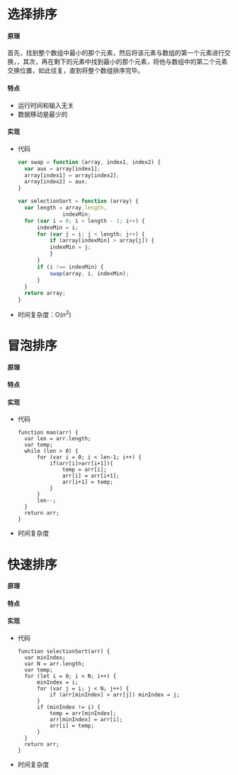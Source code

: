 # 选择排序

#### 原理

首先，找到整个数组中最小的那个元素，然后将该元素与数组的第一个元素进行交换，，其次，再在剩下的元素中找到最小的那个元素，将他与数组中的第二个元素交换位置，如此往复，直到将整个数组排序完毕。

#### 特点

+ 运行时间和输入无关
+ 数据移动是最少的

#### 实现

+ 代码

  ```javascript
  var swap = function (array, index1, index2) {
  	var aux = array[index1];
  	array[index1] = array[index2];
  	array[index2] = aux;
  }
  
  var selectionSort = function (array) {
  	var length = array.length,
  				indexMin;
  	for (var i = 0; i < length - 1; i++) {
  		indexMin = i;
  		for (var j = i; j < length; j++) {
  			if (array[indexMin] > array[j]) {
  			indexMin = j; 
  			}
  		}
  		if (i !== indexMin) {
  			swap(array, i, indexMin); 
  		}
  	} 
  	return array;
  }
  ```

+ 时间复杂度：O(n<sup>2</sup>)



# 冒泡排序

#### 原理



#### 特点



#### 实现

+ 代码

  ```
  function mao(arr) {
  	var len = arr.length;
  	var temp;
  	while (len > 0) {
  		for (var i = 0; i < len-1; i++) {
  			if(arr[i]>arr[i+1]){
  				temp = arr[i];
  				arr[i] = arr[i+1];
  				arr[i+1] = temp;
  			}
  		}
  		len--;
  	}
  	return arr;
  }
  ```

+ 时间复杂度





# 快速排序

#### 原理



#### 特点



#### 实现

+ 代码

  ```
  function selectionSort(arr) {
  	var minIndex;
  	var N = arr.length;
  	var temp;
  	for (let i = 0; i < N; i++) {
  		minIndex = i;
  		for (var j = i; j < N; j++) {
  			if (arr[minIndex] > arr[j]) minIndex = j;
  		}
  		if (minIndex != i) {
  			temp = arr[minIndex];
  			arr[minIndex] = arr[i];
  			arr[i] = temp;
  		}
  	}
  	return arr;
  }
  ```

  

+ 时间复杂度
